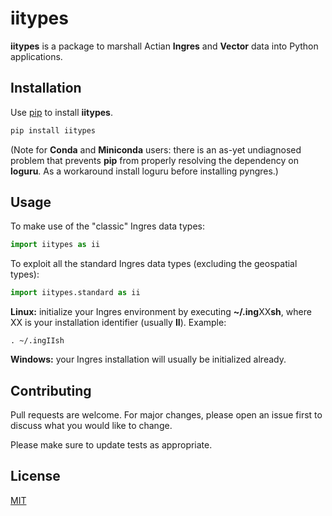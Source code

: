# iitypes

**iitypes** is a package to marshall Actian **Ingres** and **Vector** data into Python
applications.

## Installation

Use [pip](https://pip.pypa.io/en/stable/) to install **iitypes**.

```bash
pip install iitypes
```

(Note for **Conda** and **Miniconda** users: there is an as-yet undiagnosed problem that prevents **pip** from properly resolving the dependency on **loguru**. As a workaround install loguru before installing pyngres.)

## Usage

To make use of the "classic" Ingres data types:

```python
import iitypes as ii
```

To exploit all the standard Ingres data types (excluding the geospatial types):

```python
import iitypes.standard as ii
```

**Linux:** initialize your Ingres environment by executing **~/.ing**XX**sh**, where XX
is your installation identifier (usually **II**). Example:

```
. ~/.ingIIsh
```

**Windows:** your Ingres installation will usually be initialized already.

## Contributing

Pull requests are welcome. For major changes, please open an issue first
to discuss what you would like to change.

Please make sure to update tests as appropriate.

## License

[MIT](https://choosealicense.com/licenses/mit/)

